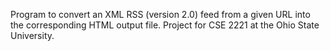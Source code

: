 <p>Program to convert an XML RSS (version 2.0) feed from a given URL into the corresponding HTML output file. Project for CSE 2221 at the Ohio State University. </p>
